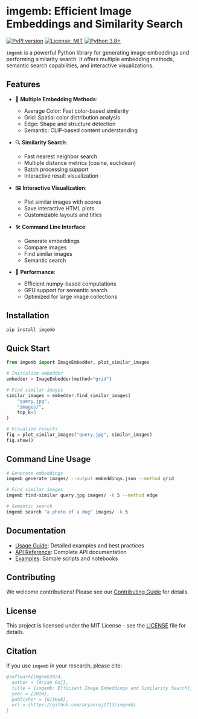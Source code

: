# imgemb: Efficient Image Embeddings and Similarity Search

[![PyPI version](https://badge.fury.io/py/imgemb.svg)](https://badge.fury.io/py/imgemb)
[![License: MIT](https://img.shields.io/badge/License-MIT-yellow.svg)](https://opensource.org/licenses/MIT)
[![Python 3.8+](https://img.shields.io/badge/python-3.8+-blue.svg)](https://www.python.org/downloads/)

`imgemb` is a powerful Python library for generating image embeddings and performing similarity search. It offers multiple embedding methods, semantic search capabilities, and interactive visualizations.

## Features

- 🎨 **Multiple Embedding Methods**:
  - Average Color: Fast color-based similarity
  - Grid: Spatial color distribution analysis
  - Edge: Shape and structure detection
  - Semantic: CLIP-based content understanding

- 🔍 **Similarity Search**:
  - Fast nearest neighbor search
  - Multiple distance metrics (cosine, euclidean)
  - Batch processing support
  - Interactive result visualization

- 🖼️ **Interactive Visualization**:
  - Plot similar images with scores
  - Save interactive HTML plots
  - Customizable layouts and titles

- 🛠️ **Command Line Interface**:
  - Generate embeddings
  - Compare images
  - Find similar images
  - Semantic search

- 🚀 **Performance**:
  - Efficient numpy-based computations
  - GPU support for semantic search
  - Optimized for large image collections

## Installation

```bash
pip install imgemb
```

## Quick Start

```python
from imgemb import ImageEmbedder, plot_similar_images

# Initialize embedder
embedder = ImageEmbedder(method="grid")

# Find similar images
similar_images = embedder.find_similar_images(
    "query.jpg",
    "images/",
    top_k=5
)

# Visualize results
fig = plot_similar_images("query.jpg", similar_images)
fig.show()
```

## Command Line Usage

```bash
# Generate embeddings
imgemb generate images/ --output embeddings.json --method grid

# Find similar images
imgemb find-similar query.jpg images/ -k 5 --method edge

# Semantic search
imgemb search "a photo of a dog" images/ -k 5
```

## Documentation

- [Usage Guide](docs/usage.md): Detailed examples and best practices
- [API Reference](docs/api_reference.md): Complete API documentation
- [Examples](examples/): Sample scripts and notebooks

## Contributing

We welcome contributions! Please see our [Contributing Guide](CONTRIBUTING.md) for details.

## License

This project is licensed under the MIT License - see the [LICENSE](LICENSE) file for details.

## Citation

If you use `imgemb` in your research, please cite:

```bibtex
@software{imgemb2024,
  author = {Aryan Raj},
  title = {imgemb: Efficient Image Embeddings and Similarity Search},
  year = {2024},
  publisher = {GitHub},
  url = {https://github.com/aryanraj2713/imgemb}
}
```
